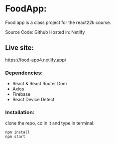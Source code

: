 # FoodApp:

Food app is a class project for the react22k course.

Source Code: Github
Hosted in: Netlify
## Live site:
https://food-app4.netlify.app/

### Dependencies:

- React & React Router Dom
- Axios
- Firebase
- React Device Detect 

### Installation:
clone the repo, cd in it and type in terminal:

```shell
npm install
npm start
```

